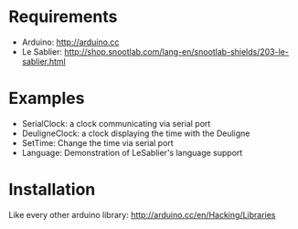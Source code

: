 Requirements
===========

* Arduino: http://arduino.cc
* Le Sablier: http://shop.snootlab.com/lang-en/snootlab-shields/203-le-sablier.html

Examples
========

* SerialClock: a clock communicating via serial port
* DeuligneClock: a clock displaying the time with the Deuligne
* SetTime: Change the time via serial port
* Language: Demonstration of LeSablier's language support

Installation
============

Like every other arduino library: http://arduino.cc/en/Hacking/Libraries

